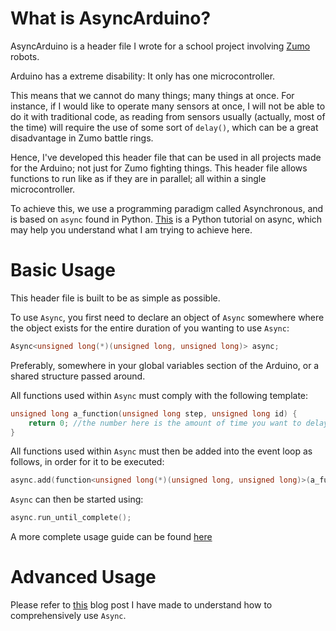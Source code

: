 # What is AsyncArduino?

AsyncArduino is a header file I wrote for a school project involving [Zumo](https://www.pololu.com/product/2506) robots.

Arduino has a extreme disability: It only has one microcontroller.

This means that we cannot do many things; many things at once. For instance, if I would like to operate many sensors at once, I will not be able to do it with traditional code, as reading from sensors usually (actually, most of the time) will require the use of some sort of `delay()`, which can be a great disadvantage in Zumo battle rings.

Hence, I've developed this header file that can be used in all projects made for the Arduino; not just for Zumo fighting things. This header file allows functions to run like as if they are in parallel; all within a single microcontroller.

To achieve this, we use a programming paradigm called Asynchronous, and is based on `async` found in Python. [This](https://medium.freecodecamp.org/a-guide-to-asynchronous-programming-in-python-with-asyncio-232e2afa44f6) is a Python tutorial on async, which may help you understand what I am trying to achieve here.

# Basic Usage
This header file is built to be as simple as possible.

To use `Async`, you first need to declare an object of `Async` somewhere where the object exists for the entire duration of you wanting to use `Async`:

```c++
Async<unsigned long(*)(unsigned long, unsigned long)> async;
```
Preferably, somewhere in your global variables section of the Arduino, or a shared structure passed around.

All functions used within `Async` must comply with the following template:

```c++
unsigned long a_function(unsigned long step, unsigned long id) {
    return 0; //the number here is the amount of time you want to delay in microseconds
}
```

All functions used within `Async` must then be added into the event loop as follows, in order for it to be executed:

```c++
async.add(function<unsigned long(*)(unsigned long, unsigned long)>(a_function));
```

`Async` can then be started using:
```c++
async.run_until_complete();
```

A more complete usage guide can be found [here](https://ahorribleprogrammer.wordpress.com/2018/02/07/asynchronous-on-arduino/)

# Advanced Usage
Please refer to [this](https://ahorribleprogrammer.wordpress.com/2018/02/07/asynchronous-on-arduino/) blog post I have made to understand how to comprehensively use `Async`.